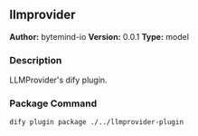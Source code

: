 ## llmprovider

**Author:** bytemind-io
**Version:** 0.0.1
**Type:** model

### Description

LLMProvider's dify plugin.

### Package Command
```shell
dify plugin package ./../llmprovider-plugin
```



